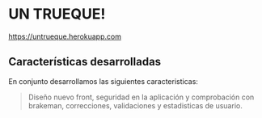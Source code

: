 UN TRUEQUE!
===================
https://untrueque.herokuapp.com

Características desarrolladas
-------------
En conjunto desarrollamos las siguientes caracteristicas:
> Diseño nuevo front, seguridad en la aplicación y comprobación con brakeman, correcciones, validaciones y estadisticas de usuario.
